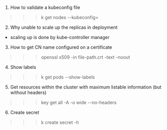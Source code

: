 1. How to validate a kubeconfig file 
>>> k get nodes --kubeconfig=<config-location>

2. Why unable to scale up the replicas in deployment 
- scaling up is done by kube-controller manager 

3. How to get CN name configured on a certificate
>>> openssl x509 -in file-path.crt -text -noout

4. Show labels
>>> k get pods --show-labels

5. Get resources within the cluster with maximum listable information (but without headers)
>>> key get all -A -o wide --no-headers

6. Create secret 
>>> k create secret <secret-type> -h